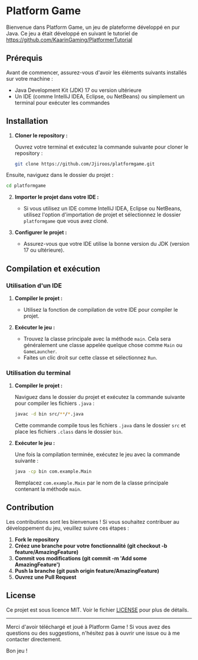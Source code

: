 # Platform Game

Bienvenue dans Platform Game, un jeu de plateforme développé en pur Java.
Ce jeu a était développé en suivant le tutoriel de https://github.com/KaarinGaming/PlatformerTutorial

## Prérequis

Avant de commencer, assurez-vous d'avoir les éléments suivants installés sur votre machine :

- Java Development Kit (JDK) 17 ou version ultérieure
- Un IDE (comme IntelliJ IDEA, Eclipse, ou NetBeans) ou simplement un terminal pour exécuter les commandes

## Installation

1. **Cloner le repository :**

   Ouvrez votre terminal et exécutez la commande suivante pour cloner le repository :

   ```sh
   git clone https://github.com/Jjiroos/platformgame.git
   ```

Ensuite, naviguez dans le dossier du projet :

   ```sh
   cd platformgame
   ```

2. **Importer le projet dans votre IDE :**

    - Si vous utilisez un IDE comme IntelliJ IDEA, Eclipse ou NetBeans, utilisez l'option d'importation de projet et sélectionnez le dossier `platformgame` que vous avez cloné.

3. **Configurer le projet :**

    - Assurez-vous que votre IDE utilise la bonne version du JDK (version 17 ou ultérieure).

## Compilation et exécution

### Utilisation d'un IDE

1. **Compiler le projet :**

    - Utilisez la fonction de compilation de votre IDE pour compiler le projet.

2. **Exécuter le jeu :**

    - Trouvez la classe principale avec la méthode `main`. Cela sera généralement une classe appelée quelque chose comme `Main` ou `GameLauncher`.
    - Faites un clic droit sur cette classe et sélectionnez `Run`.

### Utilisation du terminal

1. **Compiler le projet :**

   Naviguez dans le dossier du projet et exécutez la commande suivante pour compiler les fichiers `.java` :

   ```sh
   javac -d bin src/**/*.java
   ```

   Cette commande compile tous les fichiers `.java` dans le dossier `src` et place les fichiers `.class` dans le dossier `bin`.

2. **Exécuter le jeu :**

   Une fois la compilation terminée, exécutez le jeu avec la commande suivante :

   ```sh
   java -cp bin com.example.Main
   ```

   Remplacez `com.example.Main` par le nom de la classe principale contenant la méthode `main`.

## Contribution

Les contributions sont les bienvenues ! Si vous souhaitez contribuer au développement du jeu, veuillez suivre ces étapes :

1. **Fork le repository**
2. **Créez une branche pour votre fonctionnalité (git checkout -b feature/AmazingFeature)**
3. **Commit vos modifications (git commit -m 'Add some AmazingFeature')**
4. **Push la branche (git push origin feature/AmazingFeature)**
5. **Ouvrez une Pull Request**

## License

Ce projet est sous licence MIT. Voir le fichier [LICENSE](LICENSE) pour plus de détails.

---

Merci d'avoir téléchargé et joué à Platform Game ! Si vous avez des questions ou des suggestions, n'hésitez pas à ouvrir une issue ou à me contacter directement.

Bon jeu !
```